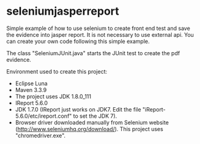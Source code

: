 # seleniumjasperreport
Simple example of how to use selenium to create front end test and save the evidence into jasper report.
It is not necessary to use external api. You can create your own code following this simple example.

The class "SeleniumJUnit.java" starts the JUnit test to create the pdf evidence.

Environment used to create this project:
- Eclipse Luna
- Maven 3.3.9
- The project uses JDK 1.8.0_111
- IReport 5.6.0
- JDK 1.7.0 (IReport just works on JDK7. Edit the file "iReport-5.6.0/etc/ireport.conf" to set the JDK 7).
- Browser driver downloaded manually from Selenium website (http://www.seleniumhq.org/download/). This project uses "chromedriver.exe".
